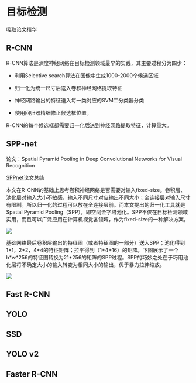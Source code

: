 # 目标检测
吸取论文精华

## R-CNN
R-CNN算法是深度神经网络在目标检测领域最早的实践，其主要过程分为四步：

- 利用Selective search算法在图像中生成1000-2000个候选区域

- 归一化为统一尺寸后送入卷积神经网络提取特征

- 神经网路输出的特征送入每一类对应的SVM二分类器分类

- 使用回归器精细修正候选框位置。

R-CNN的每个候选框都需要归一化后送到神经网路提取特征，计算量大。

## SPP-net
论文：Spatial Pyramid Pooling in Deep Convolutional Networks for Visual Recognition

[SPPnet论文总结](https://blog.csdn.net/xjz18298268521/article/details/52681966)

本文在R-CNN的基础上思考卷积神经网络是否需要对输入fixed-size。卷积层、池化层对输入大小不敏感，输入不同尺寸对应输出不同大小；全连接层对输入尺寸有限制。所以归一化的过程可以放在全连接层前。而本文提出的归一化工具就是Spatial Pyramid Pooling（SPP），即空间金字塔池化。SPP不仅在目标检测领域实用，而且可以广泛应用在计算机视觉各领域，作为fixed-size的一种解决方案。

![](\CV-PaperReading\image\SPP.png)

基础网络最后卷积层输出的特征图（或者特征图的一部分）送入SPP；池化得到1\*1，2\*2，4\*4的特征矩阵；拉平得到（1+4+16）的矩阵。下图展示了一个h\*w\*256的特征图转换为21\*256的矩阵的SPP过程。SPP的巧妙之处在于巧用池化层将不确定大小的输入转变为相同大小的输出，优于暴力拉伸缩放。

![](\CV-PaperReading\image\SPP-net.png)

## Fast R-CNN

## YOLO

## SSD

## YOLO v2

## Faster R-CNN